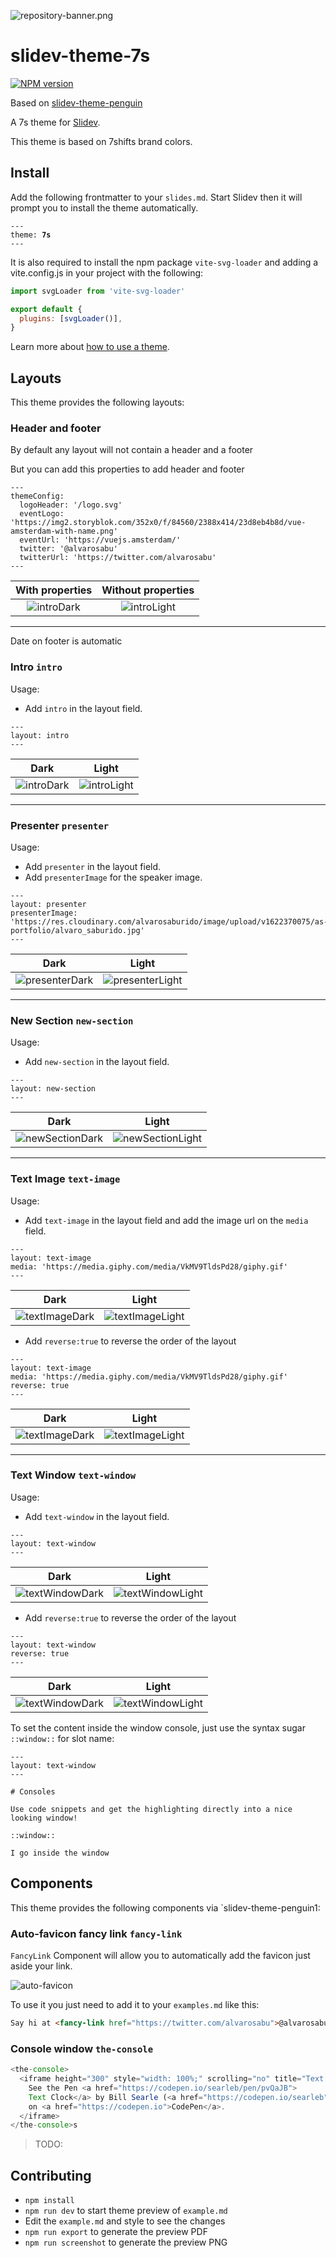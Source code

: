 ![repository-banner.png](https://res.cloudinary.com/alvarosaburido/image/upload/v1612193118/as-portfolio/Repo_Banner_kexozw.png)

# slidev-theme-7s


[![NPM version](https://img.shields.io/npm/v/slidev-theme-7s?color=3AB9D4&label=)](https://www.npmjs.com/package/slidev-theme-7s)

Based on [slidev-theme-penguin](https://www.npmjs.com/package/slidev-theme-penguin)

A 7s theme for [Slidev](https://github.com/slidevjs/slidev).

This theme is based on 7shifts brand colors.

<!--
run `npm run dev` to check out the slides for more details of how to start writing a theme
-->

<!--
put some screenshots here to demonstrate your theme,
-->

## Install

Add the following frontmatter to your `slides.md`. Start Slidev then it will prompt you to install the theme automatically.

<pre><code>---
theme: <b>7s</b>
---</code></pre>

It is also required to install the npm package `vite-svg-loader` and adding a vite.config.js in your project with the following:

```js
import svgLoader from 'vite-svg-loader'

export default {
  plugins: [svgLoader()],
}
```

Learn more about [how to use a theme](https://sli.dev/themes/use).

## Layouts

This theme provides the following layouts:

### Header and footer

By default any layout will not contain a header and a footer

But you can add this properties to add header and footer

```
---
themeConfig:
  logoHeader: '/logo.svg'
  eventLogo: 'https://img2.storyblok.com/352x0/f/84560/2388x414/23d8eb4b8d/vue-amsterdam-with-name.png'
  eventUrl: 'https://vuejs.amsterdam/'
  twitter: '@alvarosabu'
  twitterUrl: 'https://twitter.com/alvarosabu'
---
```
With properties            | Without properties
:-------------------------:|:-------------------------:
![introDark](./screenshots/dark/intro.png) | ![introLight](./screenshots/dark/04.png)

---

Date on footer is automatic

### Intro `intro`

Usage:

- Add `intro` in the layout field.

```
---
layout: intro
---
```

Dark                       | Light
:-------------------------:|:-------------------------:
![introDark](./screenshots/dark/intro.png) | ![introLight](./screenshots/light/intro.png)

---

### Presenter `presenter`

Usage:

- Add `presenter` in the layout field.
- Add `presenterImage` for the speaker image.

```
---
layout: presenter
presenterImage: 'https://res.cloudinary.com/alvarosaburido/image/upload/v1622370075/as-portfolio/alvaro_saburido.jpg'
---
```

Dark                       | Light
:-------------------------:|:-------------------------:
![presenterDark](./screenshots/dark/presenter.png) | ![presenterLight](./screenshots/light/presenter.png)

---

### New Section `new-section`

Usage:

- Add `new-section` in the layout field.

```
---
layout: new-section
---
```

Dark                       | Light
:-------------------------:|:-------------------------:
![newSectionDark](./screenshots/dark/new-section.png) | ![newSectionLight](./screenshots/light/new-section.png)

---


### Text Image `text-image`

Usage:

- Add `text-image` in the layout field and add the image url on the `media` field.

```
---
layout: text-image
media: 'https://media.giphy.com/media/VkMV9TldsPd28/giphy.gif'
---
```

Dark                       | Light
:-------------------------:|:-------------------------:
![textImageDark](./screenshots/dark/text-image.png) | ![textImageLight](./screenshots/light/text-image.png)

- Add `reverse:true` to reverse the order of the layout


```
---
layout: text-image
media: 'https://media.giphy.com/media/VkMV9TldsPd28/giphy.gif'
reverse: true
---
```
Dark                       | Light
:-------------------------:|:-------------------------:
![textImageDark](./screenshots/dark/text-image-reverse.png) | ![textImageLight](./screenshots/light/text-image-reverse.png)
---

### Text Window `text-window`

Usage:

- Add `text-window` in the layout field.

```
---
layout: text-window
---
```

Dark                       | Light
:-------------------------:|:-------------------------:
![textWindowDark](./screenshots/dark/text-window.png) | ![textWindowLight](./screenshots/light/text-window.png)

- Add `reverse:true` to reverse the order of the layout


```
---
layout: text-window
reverse: true
---
```
Dark                       | Light
:-------------------------:|:-------------------------:
![textWindowDark](./screenshots/dark/text-window-reverse.png) | ![textWindowLight](./screenshots/light/text-window-reverse.png)

To set the content inside the window console, just use the syntax sugar `::window::` for slot name:

```
---
layout: text-window
---

# Consoles

Use code snippets and get the highlighting directly into a nice looking window!

::window::

I go inside the window

```

## Components

This theme provides the following components via `slidev-theme-penguin1:

### Auto-favicon fancy link `fancy-link`

`FancyLink` Component will allow you to automatically add the favicon just aside your link.

![auto-favicon](./screenshots/fancy-link-component.png)

To use it you just need to add it to your `examples.md` like this:

```markdown
Say hi at <fancy-link href="https://twitter.com/alvarosabu">@alvarosabu</fancy-link>
```

### Console window `the-console`


```ts
<the-console>
  <iframe height="300" style="width: 100%;" scrolling="no" title="Text Clock" src="https://codepen.io/searleb/embed/pvQaJB?default-tab=html%2Cresult" frameborder="no" loading="lazy" allowtransparency="true" allowfullscreen="true">
    See the Pen <a href="https://codepen.io/searleb/pen/pvQaJB">
    Text Clock</a> by Bill Searle (<a href="https://codepen.io/searleb">@searleb</a>)
    on <a href="https://codepen.io">CodePen</a>.
  </iframe>
</the-console>s
```


> TODO:

## Contributing

- `npm install`
- `npm run dev` to start theme preview of `example.md`
- Edit the `example.md` and style to see the changes
- `npm run export` to generate the preview PDF
- `npm run screenshot` to generate the preview PNG

